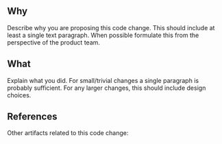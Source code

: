 
## Why

Describe why you are proposing this code change.
This should include at least a single text paragraph.
When possible formulate this from the perspective of the product team.

## What

Explain what you did.
For small/trivial changes a single paragraph is probably sufficient.
For any larger changes, this should include design choices.


## References

Other artifacts related to this code change:

